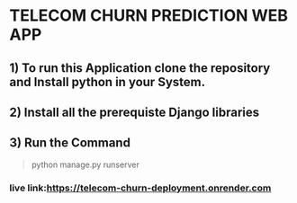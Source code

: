 # TELECOM CHURN PREDICTION WEB APP

## 1) To run this Application clone the repository and Install python in your System.
## 2) Install all the prerequiste Django libraries
## 3) Run the Command
> python manage.py runserver

### live link:https://telecom-churn-deployment.onrender.com
